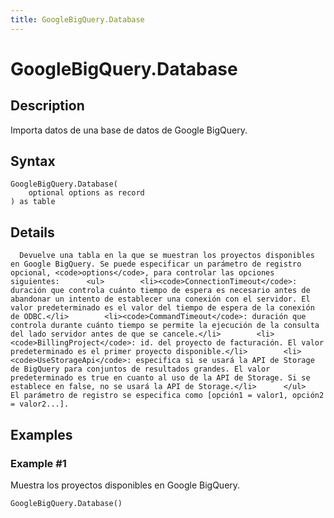 ```yaml
---
title: GoogleBigQuery.Database
---
```


# GoogleBigQuery.Database


## Description

Importa datos de una base de datos de Google BigQuery.


## Syntax

```powerquery
GoogleBigQuery.Database(
    optional options as record
) as table
```


## Details

      Devuelve una tabla en la que se muestran los proyectos disponibles en Google BigQuery. Se puede especificar un parámetro de registro opcional, <code>options</code>, para controlar las opciones siguientes:      <ul>        <li><code>ConnectionTimeout</code>: duración que controla cuánto tiempo de espera es necesario antes de abandonar un intento de establecer una conexión con el servidor. El valor predeterminado es el valor del tiempo de espera de la conexión de ODBC.</li>        <li><code>CommandTimeout</code>: duración que controla durante cuánto tiempo se permite la ejecución de la consulta del lado servidor antes de que se cancele.</li>        <li><code>BillingProject</code>: id. del proyecto de facturación. El valor predeterminado es el primer proyecto disponible.</li>        <li><code>UseStorageApi</code>: especifica si se usará la API de Storage de BigQuery para conjuntos de resultados grandes. El valor predeterminado es true en cuanto al uso de la API de Storage. Si se establece en false, no se usará la API de Storage.</li>      </ul>    El parámetro de registro se especifica como [opción1 = valor1, opción2 = valor2...].    


## Examples

### Example #1 
Muestra los proyectos disponibles en Google BigQuery.
```powerquery
GoogleBigQuery.Database()
```



